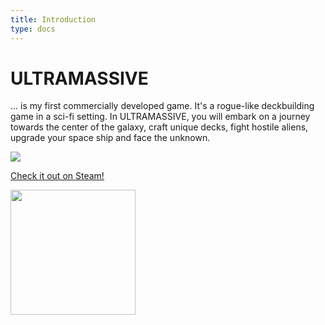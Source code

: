 ```yaml
---
title: Introduction
type: docs
---
```


# ULTRAMASSIVE

... is my first commercially developed game. It's a rogue-like deckbuilding
game in a sci-fi setting. In ULTRAMASSIVE, you will embark on a journey towards
the center of the galaxy, craft unique decks, fight hostile aliens, upgrade your
space ship and face the unknown.

![](store_capsule_vertical.png)

[Check it out on Steam!](https://store.steampowered.com/app/2555840/ULTRAMASSIVE/)

[<img src="steam.png" width="200px">](https://store.steampowered.com/app/2555840/ULTRAMASSIVE/)
